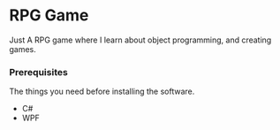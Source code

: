 # RPG Game

Just A RPG game where I learn about object programming, and creating games.


### Prerequisites

The things you need before installing the software.

* C#
* WPF


